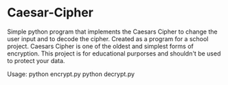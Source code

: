 # Caesar-Cipher
Simple python program that implements the Caesars Cipher to change the user input and to decode the cipher.
Created as a program for a school project. Caesars Cipher is one of the oldest and simplest forms of
encryption. This project is for educational purporses and shouldn't be used to protect your data. 

Usage: 
python encrypt.py
python decrypt.py
